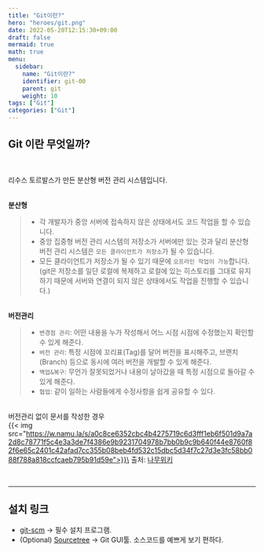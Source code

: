 ```yaml
---
title: "Git이란?"
hero: "heroes/git.png"
date: 2022-05-20T12:15:30+09:00
draft: false
mermaid: true
math: true
menu:
  sidebar:
    name: "Git이란?"
    identifier: git-00
    parent: git
    weight: 10
tags: ["Git"]
categories: ["Git"]
---
```


## Git 이란 무엇일까?

&nbsp;

리수스 토르발스가 만든 분산형 버전 관리 시스템입니다.

\
**분산형**
> - 각 개발자가 중앙 서버에 접속하지 않은 상태에서도 코드 작업을 할 수 있습니다.
> - 중앙 집중형 버전 관리 시스템의 저장소가 서버에만 있는 것과 달리 분산형 버전 관리 시스템은 `모든 클라이언트가 저장소`가 될 수 있습니다.
> - 모든 클라이언트가 저장소가 될 수 있기 때문에 `오프라인 작업이 가능`합니다. (git은 저장소를 일단 로컬에 복제하고 로컬에 있는 히스토리를 그대로 유지하기 때문에 서버와 연결이 되지 않은 상태에서도 작업을 진행할 수 있습니다.)

\
**버전관리**
> - `변경점 관리`: 어떤 내용을 누가 작성해서 어느 시점 시점에 수정했는지 확인할 수 있게 해준다.
> - `버전 관리`: 특정 시점에 꼬리표(Tag)를 달어 버전을 표시해주고, 브랜치(Branch) 등으로 동시에 여러 버전을 개발할 수 있게 해준다.
> - `백업&복구`: 무언가 잘못되었거나 내용이 날아갔을 때 특정 시점으로 돌아갈 수 있게 해준다.
> - `협업`: 같이 일하는 사람들에게 수정사항을 쉽게 공유할 수 있다.

\
버전관리 없이 문서를 작성한 경우\
{{< img src="https://w.namu.la/s/a0c8ce6352cbc4b4275719c6d3fff1eb6f501d9a7a2d8c78771f5c4e3a3de7f4386e9b9231704978b7bb0b9c9b640f44e8760f82f6e65c2401c42afad7cc355b08beb4fd532c15dbc5d34f7c27d3e3fc58bb088f788a818ccfcaeb795b91d59e">}}\
출처: [나무위키](https://namu.wiki/w/%EB%B2%84%EC%A0%84%20%EA%B4%80%EB%A6%AC%20%EC%8B%9C%EC%8A%A4%ED%85%9C)

&nbsp;

---

## 설치 링크

* [git-scm](https://git-scm.com/) &rarr; 필수 설치 프로그램.
* (Optional) [Sourcetree](https://www.sourcetreeapp.com/) &rarr; Git GUI툴. 소스코드를 예쁘게 보기 편하다.
 
